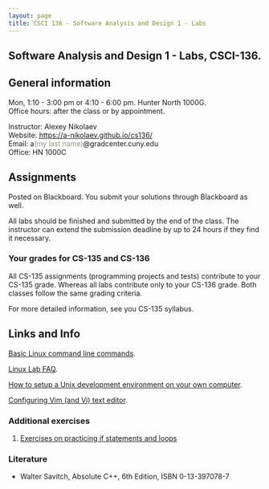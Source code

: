 ```yaml
---
layout: page
title: CSCI 136 - Software Analysis and Design 1 - Labs
---
```


## Software Analysis and Design 1 - Labs, CSCI-136.

<!--
Lecture 1. Jan 30, 2015. [C++ intro. Variables. Types. Arithmetic operations](lec/1/).     
Reading: 1.1 - 1.5.

Lecture 2. Feb 3, 2015. [Control flow. Branching. if and switch. Enumeration types](lec/2/).     
Reading: 2.1 - 2.2.   
Lab 1. [Basics of Unix. Small C++ programs](lab/1/).

Lecture 3. Feb 6, 2015. [Control flow. while and for loops](lec/3/).     
Reading: 2.3.   
[HW1](hw/1/). Due Saturday, Feb 14, by 11:59pm (Midnight). [[Solutions](hw/1/solutions.html)] 

Lecture 4. Feb 10, 2015. [Functions](lec/4/).    
Reading: 3.1, 3.2.    
Lab 2. [Simple file processing using redirection](lab/2/). [[Solutions](lab/2/solutions.html)]

Lecture 5. Feb 13, 2015. [More about functions, Scope, Recursion](lec/5/)    
Reading: 3.2, 3.3.    

Lecture 6. Feb 17, 2015. [Call by value and call by reference. Overloading function names. Default parameters](lec/6/).      
Rational approximation of a floating point number: [rational.cpp](lec/6/rational.cpp).     
Also, you may read about [Rational approximation of Pi](http://www.isi.edu/~johnh/BLOG/1999/0728_RATIONAL_PI/).    
Reading: 4.1.    
Lab 3. [Functions](lab/3/). [[Solutions](lab/3/solutions.html)]

Lecture 7. Feb 20, 2015. [Assertions. Testing](lec/7/).      
Reading: 4.2, 4.3.    

Lecture 8. Feb 24, 2015. [Arrays](lec/8/) [[Slides](lec/8/slides.pdf)].      
Reading: 5.1, 5.2.   
Lab 4. [Call by reference](lab/4/). [[Solutions](lab/4/solutions.html)] 

Lecture 9. Feb 27, 2015. [Arrays (continued)](lec/9/) [[Slides](lec/9/slides.pdf)].      
Reading: 5.2, 5.3.   

[HW2](hw/2/). Due Saturday, <del>Mar 7</del> Mar 14, by 11:59pm (Midnight). [[Solutions](hw/2/solutions.html)]    

Lecture 10. Mar 2, 2015. Multidimensional arrays. [[Slides](lec/10/slides.pdf)] [[Programs](lec/10/)]     
Reading: 5.4.     

Midterm 1. Mar 9, 2015.     
Lab 5. [Arrays](lab/5/). [[Solutions](lab/5/solutions.html)] 

Lecture 11. Mar 13, 2015. struct data type. [[Programs](lec/11/)]     
Reading: 6.1.     

Lecture 12. Mar 17, 2015. Classes. [[Programs](lec/12/)]    
Reading: 6.2.     
Lab 6. [Processing images](lab/6/). Please read this intro to this lab in advance, before coming to the class.
[[Solutions](lab/6/solutions.html)] 

Lecture 13. Mar 20, 2015. Classes continued. Separate compilation. [[Programs](lec/13/)]     
Reading: 6.2, 11.1.     

Lecture 14. Mar 24, 2015. Streams and file I/O. [[Programs](lec/14/)]     
Reading 12.1, 12.2.    
Lab 7. [Abstract data types. Implementation and testing.](lab/7/). [[Solutions](lab/7/solutions.html)] 

Lecture 15. Mar 27, 2015. Constructors. [[Programs](lec/15/)]   
Reading: 7.1, 7.2.    
After the lecture, I'm going to show some other useful features of SDL, primarily focusing on
loading and using textures (graphics files). Talking more about time and user input is another option.

Lecture 16. Mar 31, 2015. More about constructors. Static members. Vectors.    
Reading: 7.2. 7.3.    
Lab 8. [File IO. Reading and processing biological sequences.](lab/8/). 

[HW3](hw/3/). Due Saturday, Apr 4, by 11:59pm (Midnight). [[Solutions](hw/3/solutions.html)]     

Lecture 17. Apr 14, 2015. Generic data structures. Vectors. Intro to using templates. Hash tables. [[Programs](lec/17/)]      
Reading: 7.3.    
Lab 9. [Constructors, Vectors, and Boxes](lab/9/). 

Lecture 18. Apr 17, 2015. Old-style C strings. [[Programs](lec/18/)]      
Reading: 9.1.    

Lecture 19. Apr 21, 2015. New C++ string class.       
Reading: 9.3.   
Lab 10. [One-dimensional and two-dimensional vectors](lab/10/). 

Lecture 20. Apr 24, 2015. Review session. [[Hash Tables](lec/20)].      
Reading: 7.3.   

Midterm 2. Apr 28, 2015.     
Labs 11 and 12. [Implementing a subset of Markdown](lab/11/). [[Solutions](lab/11/solutions.html)]

Lecture 21. May 1, 2015. Algorithms competition. [[Round One and Round Two](docs/vector-algos.pdf)]

Lecture 22. May 5, 2015. Introducing pointers.

Lecture 23. May 8, 2015. Assignment. Pointers. Stack and heap allocation. [[Slides](lec/23/slides.pdf)]     
Reading: 10.1.   

Lecture 24. May 12, 2015. Dynamic arrays allocation. [[Slides](lec/24/slides.pdf)]     
Lab 13. [Separate compilation](lab/13/). 

Lecture 25. May 17, 2015. Objects that dynamically allocate memory. [[Slides](lec/25/slides.pdf)] [[Programs](lec/25/)]     
Reading: 10.3.   

[HW4](hw/4/). Due Saturday, May 23, by 11:59pm (Midnight).    

-->

## General information
Mon, 1:10 - 3:00 pm or 4:10 - 6:00 pm. Hunter North 1000G.  
Office hours: after the class or by appointment.

Instructor: Alexey Nikolaev  
Website: <https://a-nikolaev.github.io/cs136/>  
Email: a<span style="color:#969086;">(my last name)</span>@gradcenter.cuny.edu  
Office: HN 1000C  

## Assignments
Posted on Blackboard. You submit your solutions through Blackboard as well. 

All labs should be finished and submitted by the end of the class. 
The instructor can extend the submission deadline by up to 24 hours if they find it necessary.

### Your grades for CS-135 and CS-136
All CS-135 assignments (programming projects and tests) contribute to your CS-135 grade.
Whereas all labs contribute only to your CS-136 grade. Both classes follow the same grading criteria.

For more detailed information, see you CS-135 syllabus.

## Links and Info
[Basic Linux command line commands](linux/).

[Linux Lab FAQ](http://www.geography.hunter.cuny.edu/tbw/CS.Linux.Lab.FAQ/department_of_computer_science.faq.htm).

[How to setup a Unix development environment on your own computer](setup/).

[Configuring Vim (and Vi) text editor](vim/).

### Additional exercises

  1. [Exercises on practicing if statements and loops](ex/1/)

### Literature
  * Walter Savitch, Absolute C++, 6th Edition, ISBN 0-13-397078-7

[pdfimg]: /img/pdf1.png
[fbimg]: /img/fb.png
